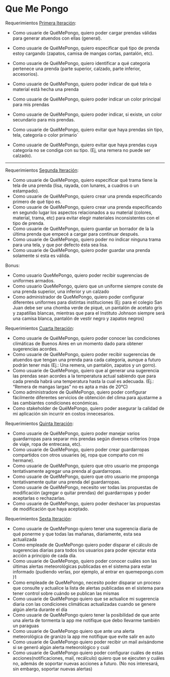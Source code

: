 # Que Me Pongo

Requerimientos [Primera Iteración](/src/main/resources/que_me_pongo_primera_iteracion.pdf):
* Como usuarie de QuéMePongo, quiero poder cargar prendas válidas para generar atuendos con ellas (general).

* Como usuarie de QuéMePongo, quiero especificar qué tipo de prenda estoy cargando (zapatos, camisa de mangas cortas, pantalón, etc).
* Como usuarie de QuéMePongo, quiero identificar a qué categoría pertenece una prenda (parte superior, calzado, parte inferior, accesorios).
* Como usuarie de QuéMePongo, quiero poder indicar de qué tela o material está hecha una prenda
* Como usuarie de QuéMePongo, quiero poder indicar un color principal para mis prendas
* Como usuarie de QuéMePongo, quiero poder indicar, si existe, un color secundario para mis prendas.
* Como usuarie de QuéMePongo, quiero evitar que haya prendas sin tipo, tela, categoría o color primario`
* Como usuarie de QuéMePongo, quiero evitar que haya prendas cuya categoría no se condiga con su tipo. (Ej, una remera no puede ser calzado).

---
Requerimientos [Segunda Iteración](/src/main/resources/que_me_pongo_segunda_iteracion.pdf):
* Como usuarie de QuéMePongo, quiero especificar qué trama tiene la tela de una prenda (lisa, rayada, con lunares, a cuadros o un estampado).
* Como usuarie de QuéMePongo, quiero crear una prenda especificando primero de qué tipo es.
* Como usuarie de QuéMePongo, quiero crear una prenda especificando en segundo lugar los aspectos relacionados a su material (colores, material, trama, etc) para evitar elegir materiales inconsistentes con el tipo de prenda.
* Como usuarie de QuéMePongo, quiero guardar un borrador de la la última prenda que empecé a cargar para continuar después.
* Como usuarie de QuéMePongo, quiero poder no indicar ninguna trama para una tela, y que por defecto ésta sea lisa.
* Como usuarie de QuéMePongo, quiero poder guardar una prenda solamente si esta es válida.

Bonus:
* Como usuario QueMePongo, quiero poder recibir sugerencias de uniformes armados. 
* Como usuario QueMePongo, quiero que un uniforme siempre conste de una prenda superior, una inferior y un calzado 
* Como administrador de QueMePongo, quiero poder configurar diferentes uniformes para distintas instituciones (Ej: para el colegio San Juan debe ser una chomba verde de piqué, un pantalón de acetato gris y zapatillas blancas, mientras que para el Instituto Johnson siempre será una camisa blanca, pantalón de vestir negro y zapatos negros)

Requerimientos [Cuarta Iteración](/src/main/resources/que_me_pongo_cuarta_iteracion.pdf):
* Como usuarie de QuéMePongo, quiero poder conocer las condiciones climáticas de Buenos Aires en un momento dado para obtener sugerencias acordes.
* Como usuarie de QuéMePongo, quiero poder recibir sugerencias de atuendos que tengan una prenda para cada categoría, aunque a futuro podrán tener más (Ej.: Una remera, un pantalón, zapatos y un gorro).
* Como usuarie de QuéMePongo, quiero que al generar una sugerencia las prendas sean acordes a la temperatura actual sabiendo que para cada prenda habrá una temperatura hasta la cual es adecuada. (Ej.: “Remera de mangas largas” no es apta a más de 20°C)
* Como administradore de QuéMePongo, quiero poder configurar fácilmente diferentes servicios de obtención del clima para ajustarme a las cambiantes condiciones económicas.
* Como stakeholder de QuéMePongo, quiero poder asegurar la calidad de mi aplicación sin incurrir en costos innecesarios.

Requerimientos [Quinta Iteración](/src/main/resources/que_me_pongo_quinta_iteracion.pdf):
* Como usuarie de QuéMePongo, quiero poder manejar varios guardarropas para separar mis prendas según diversos criterios (ropa de viaje, ropa de entrecasa, etc).
* Como usuarie de QuéMePongo, quiero poder crear guardarropas compartidos con otros usuaries (ej, ropa que comparto con mi hermane).
* Como usuarie de QuéMePongo, quiero que otro usuario me proponga tentativamente agregar una prenda al guardarropas.
* Como usuarie de QuéMePongo, quiero que otro usuario me proponga tentativamente quitar una prenda del guardarropas.
* Como usuarie de QuéMePongo, necesito ver todas las propuestas de modificación (agregar o quitar prendas) del guardarropas y poder aceptarlas o rechazarlas.
* Como usuarie de QuéMePongo, quiero poder deshacer las propuestas de modificación que haya aceptado.

Requerimientos [Sexta Iteración](/src/main/resources/que_me_pongo_sexta_iteracion.pdf):
* Como usuarie de QueMePongo quiero tener una sugerencia diaria de qué ponerme y que todas las mañanas, diariamente, esta sea actualizada
* Como empleade de QueMePongo quiero poder disparar el cálculo de sugerencias diarias para todos los usuarios para poder ejecutar esta acción a principio de cada día.
* Como usuarie de QueMePongo, quiero poder conocer cuáles son las últimas alertas meteorológicas publicadas en el sistema para estar informado (pudiendo verlas, por ejemplo, al entrar en quemepongo.com )1
* Como empleade de QueMePongo, necesito poder disparar un proceso que consulte y actualice la lista de alertas publicadas en el sistema para tener control sobre cuándo se publican las mismas
* Como usuarie de QuéMePongo quiero que se actualice mi sugerencia diaria con las condiciones climáticas actualizadas cuando se genere algún alerta durante el día
* Como usuarie de QueMePongo quiero tener la posibilidad de que ante una alerta de tormenta la app me notifique que debo llevarme también un paraguas
* Como usuarie de QueMePongo quiero que ante una alerta meteorológica de granizo la app me notifique que evite salir en auto
* Como usuarie de QueMePongo quiero poder recibir un mail avisándome si se generó algún alerta meteorológico y cuál
* Como usuarie de QuéMePongo quiero poder configurar cuáles de estas acciones(notificaciones, mail, recálculo) quiero que se ejecuten y cuáles no, además de soportar nuevas acciones a futuro. (No nos interesará, sin embargo, soportar nuevas alertas)